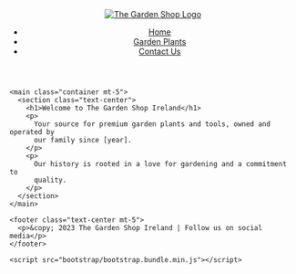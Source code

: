 <!DOCTYPE html>
<html lang="en">
  <head>
    <meta charset="UTF-8" />
    <meta name="viewport" content="width=device-width, initial-scale=1.0" />
    <title>The Garden Shop Ireland - Home</title>
    <link rel="stylesheet" href="bootstrap/bootstrap.min.css" />
    <link rel="stylesheet" href="css/styles.css" />
  </head>
  <body>
    <header>
      <nav class="navbar navbar-expand-lg navbar-light bg-light">
        <a class="navbar-brand" href="#"
          ><img src="images/logo.png" alt="The Garden Shop Logo"
        /></a>
        <div class="collapse navbar-collapse" id="navbarNav">
          <ul class="navbar-nav ml-auto">
            <li class="nav-item">
              <a class="nav-link" href="index.html">Home</a>
            </li>
            <li class="nav-item">
              <a class="nav-link" href="garden-plants.html">Garden Plants</a>
            </li>
            <li class="nav-item">
              <a class="nav-link" href="contact.html">Contact Us</a>
            </li>
          </ul>
        </div>
      </nav>
    </header>

    <main class="container mt-5">
      <section class="text-center">
        <h1>Welcome to The Garden Shop Ireland</h1>
        <p>
          Your source for premium garden plants and tools, owned and operated by
          our family since [year].
        </p>
        <p>
          Our history is rooted in a love for gardening and a commitment to
          quality.
        </p>
      </section>
    </main>

    <footer class="text-center mt-5">
      <p>&copy; 2023 The Garden Shop Ireland | Follow us on social media</p>
    </footer>

    <script src="bootstrap/bootstrap.bundle.min.js"></script>
  </body>
</html>
